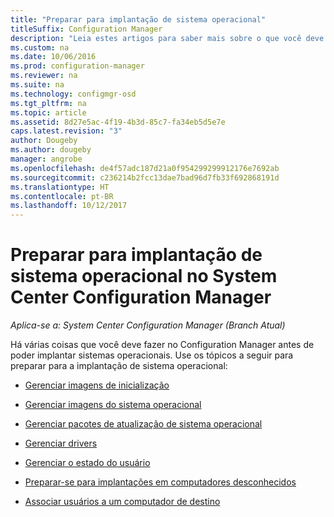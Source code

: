 ```yaml
---
title: "Preparar para implantação de sistema operacional"
titleSuffix: Configuration Manager
description: "Leia estes artigos para saber mais sobre o que você deve fazer no Configuration Manager para se preparar para implantações de sistema operacional."
ms.custom: na
ms.date: 10/06/2016
ms.prod: configuration-manager
ms.reviewer: na
ms.suite: na
ms.technology: configmgr-osd
ms.tgt_pltfrm: na
ms.topic: article
ms.assetid: 8d27e5ac-4f19-4b3d-85c7-fa34eb5d5e7e
caps.latest.revision: "3"
author: Dougeby
ms.author: dougeby
manager: angrobe
ms.openlocfilehash: de4f57adc187d21a0f954299299912176e7692ab
ms.sourcegitcommit: c236214b2fcc13dae7bad96d7fb33f692868191d
ms.translationtype: HT
ms.contentlocale: pt-BR
ms.lasthandoff: 10/12/2017
---
```

# <a name="prepare-for-operating-system-deployment-in-system-center-configuration-manager"></a>Preparar para implantação de sistema operacional no System Center Configuration Manager

*Aplica-se a: System Center Configuration Manager (Branch Atual)*

Há várias coisas que você deve fazer no Configuration Manager antes de poder implantar sistemas operacionais. Use os tópicos a seguir para preparar para a implantação de sistema operacional:  

-   [Gerenciar imagens de inicialização](manage-boot-images.md)  

-   [Gerenciar imagens do sistema operacional](manage-operating-system-images.md)  

-   [Gerenciar pacotes de atualização de sistema operacional](manage-operating-system-upgrade-packages.md)  

-   [Gerenciar drivers](manage-drivers.md)  

-   [Gerenciar o estado do usuário](manage-user-state.md)  

-   [Preparar-se para implantações em computadores desconhecidos](prepare-for-unknown-computer-deployments.md)  

-   [Associar usuários a um computador de destino](associate-users-with-a-destination-computer.md)  
